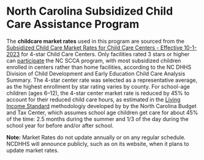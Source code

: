 # North Carolina Subsidized Child Care Assistance Program

The **childcare market rates** used in this program are sourced from the [Subsidized Child Care Market Rates for Child Care Centers - Effective 10-1-2023](https://ncchildcare.ncdhhs.gov/Portals/0/documents/pdf/M/Market_Rates_Centers_Eff_10-1.pdf?ver=9w52alSPhmrmo0N9gGVMEw%3d%3d) for 4-star Child Care Centers. Only facilities rated 3 stars or higher can [participate](https://ncchildcare.ncdhhs.gov/Whats-New/care-for-children-receiving-subsidy#:~:text=Providing%20Care%20for%20Children%20Receiving%20Subsidy%20To,must%20have%20a%20Notice%20of%20Compliance%20letter.) the NC SCCA program, with most subsidized children enrolled in centers rather than home facilities, according to the NC DHHS Division of Child Development and Early Education Child Care Analysis Summary. The 4-star center rate was selected as a representative average, as the highest enrollment by star rating varies by county. For school-age children (ages 6–12), the 4-star center market rate is reduced by 45% to account for their reduced child care hours, as estimated in the [Living Income Standard](https://ncbudget.org/2025-living-income-standard-methodology/) methodologiy developed by by the North Carolina Budget and Tax Center, which assumes school age children get care for about 45% of the time:  2.5 months during the summer and 1/3 of the day during the school year for before and/or after school.

**Note:** Market Rates do not update annually or on any regular schedule. NCDHHS will announce publicly, such as on its website, when it plans to update market rates. 